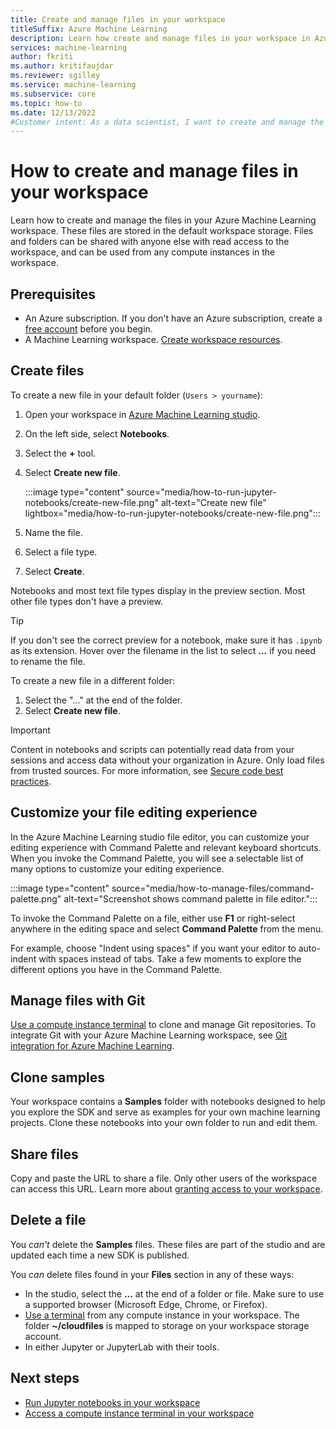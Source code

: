 ```yaml
---
title: Create and manage files in your workspace
titleSuffix: Azure Machine Learning
description: Learn how create and manage files in your workspace in Azure Machine Learning studio.
services: machine-learning
author: fkriti
ms.author: kritifaujdar
ms.reviewer: sgilley
ms.service: machine-learning
ms.subservice: core
ms.topic: how-to
ms.date: 12/13/2022
#Customer intent: As a data scientist, I want to create and manage the files in my workspace in Azure Machine Learning studio.
---
```


# How to create and manage files in your workspace

Learn how to create and manage the files in your Azure Machine Learning workspace.  These files are stored in the default workspace storage. Files and folders can be shared with anyone else with read access to the workspace, and can be used from any compute instances in the workspace.

## Prerequisites

* An Azure subscription. If you don't have an Azure subscription, create a [free account](https://azure.microsoft.com/free/) before you begin.
* A Machine Learning workspace. [Create workspace resources](quickstart-create-resources.md).

## Create files

To create a new file in your default folder (`Users > yourname`):

1. Open your workspace in [Azure Machine Learning studio](https://ml.azure.com).
1. On the left side, select **Notebooks**.
1. Select the **+** tool.
1. Select  **Create new file**.

    :::image type="content" source="media/how-to-run-jupyter-notebooks/create-new-file.png" alt-text="Create new file" lightbox="media/how-to-run-jupyter-notebooks/create-new-file.png":::

1. Name the file.
1. Select a file type.
1. Select **Create**.

Notebooks and most text file types display in the preview section.  Most other file types don't have a preview.  

> [!TIP]
> If you don't see the correct preview for a notebook, make sure it has `.ipynb` as its extension.  Hover over the filename in the list to select **...** if you need to rename the file.  

To create a new file in a different folder:

1. Select the "..." at the end of the folder.
1. Select **Create new file**.

> [!IMPORTANT]
> Content in notebooks and scripts can potentially read data from your sessions and access data without your organization in Azure.  Only load files from trusted sources. For more information, see [Secure code best practices](concept-secure-code-best-practice.md#azure-machine-learning-studio-notebooks).

## Customize your file editing experience

In the Azure Machine Learning studio file editor, you can customize your editing experience with Command Palette and relevant keyboard shortcuts. When you invoke the Command Palette, you will see a selectable list of many options to customize your editing experience.

:::image type="content" source="media/how-to-manage-files/command-palette.png" alt-text="Screenshot shows command palette in file editor.":::

To invoke the Command Palette on a file, either use **F1** or right-select anywhere in the editing space and select **Command Palette** from the menu.

For example, choose "Indent using spaces" if you want your editor to auto-indent with spaces instead of tabs. Take a few moments to explore the different options you have in the Command Palette.


## Manage files with Git

[Use a compute instance terminal](how-to-access-terminal.md#git) to clone and manage Git repositories. To integrate Git with your Azure Machine Learning workspace, see  [Git integration for Azure Machine Learning](concept-train-model-git-integration.md).

## Clone samples

Your workspace contains a **Samples** folder with notebooks designed to help you explore the SDK and serve as examples for your own machine learning projects.   Clone these notebooks into your own folder to run and edit them.  

## Share files

Copy and paste the URL to share a file.  Only other users of the workspace can access this URL.  Learn more about [granting access to your workspace](how-to-assign-roles.md).

## Delete a file

You *can't* delete the **Samples** files.  These files are part of the studio and are updated each time a new SDK is published.  

You *can* delete files found in your **Files** section in any of these ways:

* In the studio, select the **...** at the end of a folder or file.  Make sure to use a supported browser (Microsoft Edge, Chrome, or Firefox).
* [Use a terminal](how-to-access-terminal.md) from any compute instance in your workspace. The folder **~/cloudfiles** is mapped to storage on your workspace storage account.
* In either Jupyter or JupyterLab with their tools.

## Next steps

* [Run Jupyter notebooks in your workspace](how-to-run-jupyter-notebooks.md)
* [Access a compute instance terminal in your workspace](how-to-access-terminal.md)